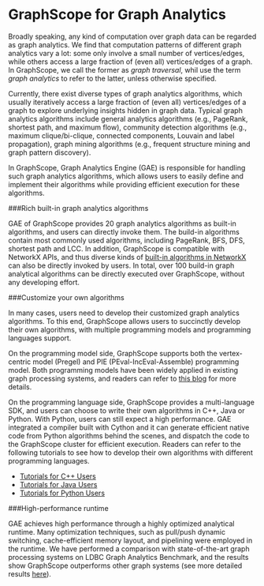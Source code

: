 # GraphScope for Graph Analytics
Broadly speaking, any kind of computation over graph data can be regarded as graph analytics. We find that computation patterns of different graph analytics vary a lot: some only involve a small number of vertices/edges, while others access a large fraction of (even all) vertices/edges of a graph. In GraphScope, we call the former as *graph traversal*, whil use the term *graph analytics* to refer to the latter, unless otherwise specified. 

Currently, there exist diverse types of graph analytics algorithms, which usually iteratively access a large fraction of (even all) vertices/edges of a graph to explore underlying insights hidden in graph data. Typical graph analytics algorithms include general analytics algorithms (e.g., PageRank, shortest path, and maximum flow), community detection algorithms (e.g., maximum clique/bi-clique, connected components, Louvain and label propagation), graph mining algorithms (e.g., frequent structure mining and graph pattern discovery). 

In GraphScope, Graph Analytics Engine (GAE) is responsible for handling such graph analytics algorithms, which allows users to easily define and implement their algorithms while providing efficient execution for these algorithms.

###Rich built-in graph analytics algorithms

GAE of GraphScope provides 20 graph analytics algorithms as built-in algorithms, and users can directly invoke them. The build-in algorithms contain most commonly used algorithms, including PageRank, BFS, DFS, shortest path and LCC. In addition, GraphScope is compatible with NetworkX APIs, and thus diverse kinds of [built-in algorithms in NetworkX](https://networkx.org/documentation/stable/reference/algorithms/index.html) can also be directly invoked by users. In total, over 100 build-in graph analytical algorithms can be directly executed over GraphScope, without any developing effort.


###Customize your own algorithms

In many cases, users need to develop their customized graph analytics algorithms. To this end, GraphScope allows users to succinctly develop their own algorithms, with multiple programming models and programming languages support.

On the programming model side, GraphScope supports both the vertex-centric model (Pregel) and PIE (PEval-IncEval-Assemble) programming model. Both programming models have been widely applied in existing graph processing systems, and readers can refer to [this blog](https://graphscope.io/blog/tech/2021/03/25/a-review-of-programming-models-for-parallel-graph-processing.html) for more details.

On the programming language side, GraphScope provides a multi-language SDK, and users can choose to write their own algorithms in C++, Java or Python. With Python, users can still expect a high performance. GAE integrated a compiler built with Cython and it can generate efficient native code from Python algorithms behind the scenes, and dispatch the code to the GraphScope cluster for efficient execution. Readers can refer to the following tutorials to see how to develop their own algorithms with different programming languages.

- [Tutorials for C++ Users](https://graphscope.io/docs/latest/cpp_tutorials.html)
- [Tutorials for Java Users](https://graphscope.io/docs/latest/java_tutorials.html)
- [Tutorials for Python Users](https://graphscope.io/docs/latest/python_tutorials.html)

###High-performance runtime

GAE achieves high performance through a highly optimized analytical runtime. Many optimization techniques, such as pull/push dynamic switching, cache-efficient memory layout, and pipelining were employed in the runtime. We have performed a comparison with state-of-the-art graph processing systems on LDBC Graph Analytics Benchmark, and the results show GraphScope outperforms other graph systems (see more detailed results [here](https://graphscope.io/docs/latest/performance_and_benchmark.html)). 
